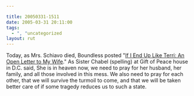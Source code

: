 ```yaml
---

title: 20050331-1511
date: 2005-03-31 20:11:00
tags:
  - ", "uncategorized
layout: rut
---
```


<p> Today, as Mrs. Schiavo died, Boundless posted "<a href="http://www.boundless.org/2005/articles/a0001064.cfm">If
I End Up Like Terri: An Open Letter to My Wife</a>."  As Sister
Chabel (spelling) at Gift of Peace house in D.C. said, She is in
heaven now, we need to pray for her husband, her family, and all
those involved in this mess.  We also need to pray for each other,
that we will survive the turmoil to come, and that we will be taken
better care of if some tragedy reduces us to such a state.</p>

